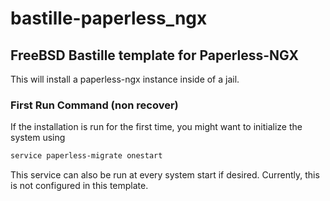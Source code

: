 # bastille-paperless_ngx
## FreeBSD Bastille template for Paperless-NGX
This will install a paperless-ngx instance inside of a jail.

### First Run Command (non recover)
If the installation is run for the first time, you might want to initialize the system using
```sh 
service paperless-migrate onestart
```
This service can also be run at every system start if desired.
Currently, this is not configured in this template.
